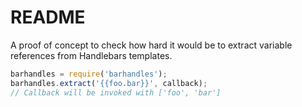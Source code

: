 # README

A proof of concept to check how hard it would be to extract variable references from Handlebars templates.

```javascript
barhandles = require('barhandles');
barhandles.extract('{{foo.bar}}', callback);
// Callback will be invoked with ['foo', 'bar']
```

